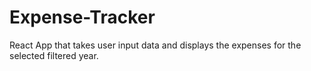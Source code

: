 # Expense-Tracker
React App that takes user input data and displays the expenses for the selected filtered year.
